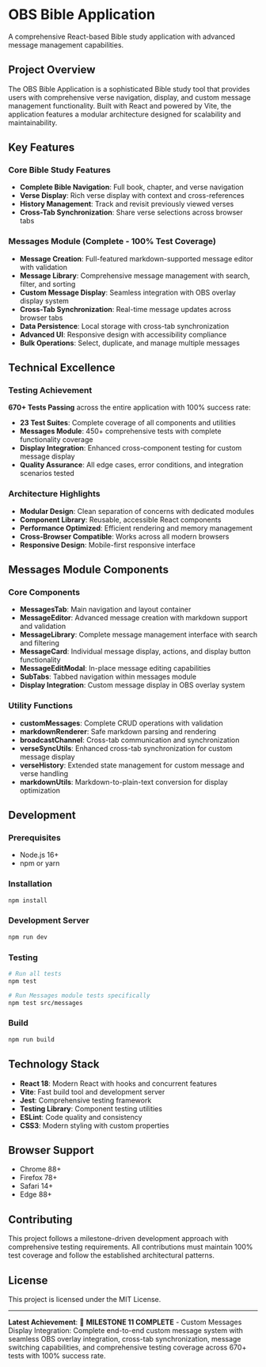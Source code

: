 # OBS Bible Application

A comprehensive React-based Bible study application with advanced message management capabilities.

## Project Overview

The OBS Bible Application is a sophisticated Bible study tool that provides users with comprehensive verse navigation, display, and custom message management functionality. Built with React and powered by Vite, the application features a modular architecture designed for scalability and maintainability.

## Key Features

### Core Bible Study Features
- **Complete Bible Navigation**: Full book, chapter, and verse navigation
- **Verse Display**: Rich verse display with context and cross-references
- **History Management**: Track and revisit previously viewed verses
- **Cross-Tab Synchronization**: Share verse selections across browser tabs

### Messages Module (Complete - 100% Test Coverage)
- **Message Creation**: Full-featured markdown-supported message editor with validation
- **Message Library**: Comprehensive message management with search, filter, and sorting
- **Custom Message Display**: Seamless integration with OBS overlay display system
- **Cross-Tab Synchronization**: Real-time message updates across browser tabs
- **Data Persistence**: Local storage with cross-tab synchronization
- **Advanced UI**: Responsive design with accessibility compliance
- **Bulk Operations**: Select, duplicate, and manage multiple messages

## Technical Excellence

### Testing Achievement 
**670+ Tests Passing** across the entire application with 100% success rate:
- **23 Test Suites**: Complete coverage of all components and utilities
- **Messages Module**: 450+ comprehensive tests with complete functionality coverage
- **Display Integration**: Enhanced cross-component testing for custom message display
- **Quality Assurance**: All edge cases, error conditions, and integration scenarios tested

### Architecture Highlights
- **Modular Design**: Clean separation of concerns with dedicated modules
- **Component Library**: Reusable, accessible React components
- **Performance Optimized**: Efficient rendering and memory management
- **Cross-Browser Compatible**: Works across all modern browsers
- **Responsive Design**: Mobile-first responsive interface

## Messages Module Components

### Core Components
- **MessagesTab**: Main navigation and layout container
- **MessageEditor**: Advanced message creation with markdown support and validation
- **MessageLibrary**: Complete message management interface with search and filtering
- **MessageCard**: Individual message display, actions, and display button functionality
- **MessageEditModal**: In-place message editing capabilities
- **SubTabs**: Tabbed navigation within messages module
- **Display Integration**: Custom message display in OBS overlay system

### Utility Functions
- **customMessages**: Complete CRUD operations with validation
- **markdownRenderer**: Safe markdown parsing and rendering
- **broadcastChannel**: Cross-tab communication and synchronization
- **verseSyncUtils**: Enhanced cross-tab synchronization for custom message display
- **verseHistory**: Extended state management for custom message and verse handling
- **markdownUtils**: Markdown-to-plain-text conversion for display optimization

## Development

### Prerequisites
- Node.js 16+ 
- npm or yarn

### Installation
```bash
npm install
```

### Development Server
```bash
npm run dev
```

### Testing
```bash
# Run all tests
npm test

# Run Messages module tests specifically
npm test src/messages
```

### Build
```bash
npm run build
```

## Technology Stack

- **React 18**: Modern React with hooks and concurrent features
- **Vite**: Fast build tool and development server
- **Jest**: Comprehensive testing framework
- **Testing Library**: Component testing utilities
- **ESLint**: Code quality and consistency
- **CSS3**: Modern styling with custom properties

## Browser Support

- Chrome 88+
- Firefox 78+
- Safari 14+
- Edge 88+

## Contributing

This project follows a milestone-driven development approach with comprehensive testing requirements. All contributions must maintain 100% test coverage and follow the established architectural patterns.

## License

This project is licensed under the MIT License.

---

**Latest Achievement**: 🎉 **MILESTONE 11 COMPLETE** - Custom Messages Display Integration: Complete end-to-end custom message system with seamless OBS overlay integration, cross-tab synchronization, message switching capabilities, and comprehensive testing coverage across 670+ tests with 100% success rate.
